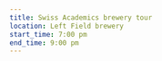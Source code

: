 ```yaml
---
title: Swiss Academics brewery tour
location: Left Field brewery
start_time: 7:00 pm
end_time: 9:00 pm
---
```

